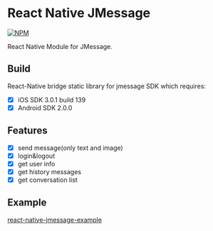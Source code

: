 # React Native JMessage
[![NPM](https://nodei.co/npm/react-native-jmessage.png?downloads=true&stars=true)](https://nodei.co/npm/react-native-jmessage/)

React Native Module for JMessage.

## Build
React-Native bridge static library for jmessage SDK which requires:

- [x] iOS SDK 3.0.1 build 139
- [x] Android SDK 2.0.0

## Features
 - [x] send message(only text and image)
 - [x] login&logout
 - [x] get user info
 - [x] get history messages
 - [x] get conversation list
 
## Example
[react-native-jmessage-example](https://github.com/xsdlr/react-native-jmessage-example)



